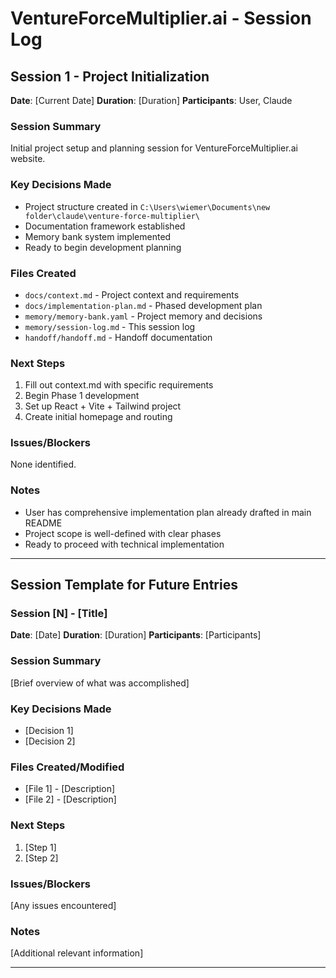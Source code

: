 # VentureForceMultiplier.ai - Session Log

## Session 1 - Project Initialization
**Date**: [Current Date]
**Duration**: [Duration]
**Participants**: User, Claude

### Session Summary
Initial project setup and planning session for VentureForceMultiplier.ai website.

### Key Decisions Made
- Project structure created in `C:\Users\wiemer\Documents\new folder\claude\venture-force-multiplier\`
- Documentation framework established
- Memory bank system implemented
- Ready to begin development planning

### Files Created
- `docs/context.md` - Project context and requirements
- `docs/implementation-plan.md` - Phased development plan
- `memory/memory-bank.yaml` - Project memory and decisions
- `memory/session-log.md` - This session log
- `handoff/handoff.md` - Handoff documentation

### Next Steps
1. Fill out context.md with specific requirements
2. Begin Phase 1 development
3. Set up React + Vite + Tailwind project
4. Create initial homepage and routing

### Issues/Blockers
None identified.

### Notes
- User has comprehensive implementation plan already drafted in main README
- Project scope is well-defined with clear phases
- Ready to proceed with technical implementation

---

## Session Template for Future Entries

### Session [N] - [Title]
**Date**: [Date]
**Duration**: [Duration]
**Participants**: [Participants]

### Session Summary
[Brief overview of what was accomplished]

### Key Decisions Made
- [Decision 1]
- [Decision 2]

### Files Created/Modified
- [File 1] - [Description]
- [File 2] - [Description]

### Next Steps
1. [Step 1]
2. [Step 2]

### Issues/Blockers
[Any issues encountered]

### Notes
[Additional relevant information]

---